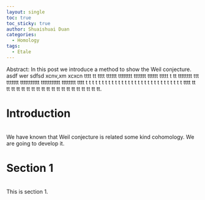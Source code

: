 ```yaml
---
layout: single
toc: true
toc_sticky: true
author: Shuaishuai Duan
categories: 
  - Homology
tags:
  - Etale
---
```


Abstract: In this post we introduce a method to show the Weil conjecture. asdf wer sdfsd xcnv,xm xcxcn tttt tt tttt tttttt tttttttt ttttttt tttttt ttttt t tt tttttttt ttt ttttttt ttttttttttt ttttttttttt tttttttt tttt t t t t t t t t t t t t t t t t t t t t t t t t t t t t t t tttt tt tt tt tt tt tt tt tt tt tt tt tt tt tt tt tt tt tt tt tt.

# Introduction
<br>
  We have known that Weil conjecture is related some kind cohomology. We are going to develop it.

# Section 1
<br>
This is section 1.
